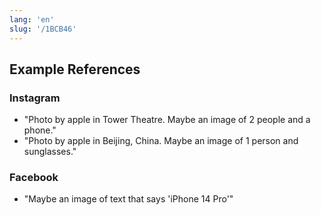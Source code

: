 ```yaml
---
lang: 'en'
slug: '/1BCB46'
---
```


## Example References

### Instagram

- "Photo by apple in Tower Theatre. Maybe an image of 2 people and a phone."
- "Photo by apple in Beijing, China. Maybe an image of 1 person and sunglasses."

### Facebook

- "Maybe an image of text that says 'iPhone 14 Pro'"